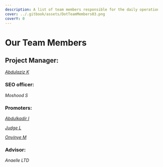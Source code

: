```yaml
---
description: A list of team members responsible for the daily operations of Dot.alert().
cover: ../.gitbook/assets/DotTeamMembers03.png
coverY: 0
---
```


# Our Team Members

## Project Manager:

[_Abdulaziz K_](https://twitter.com/akdatti94)



### SEO officer:

_Moshood S_



### Promoters:

[_Abdulkadir I_](https://twitter.com/Gambo00004)

[_Judge L_](https://twitter.com/Grizz375)

[_Onyinye M_](https://twitter.com/ynnx\_\_\_)



### Advisor:

_Anaelle LTD_

